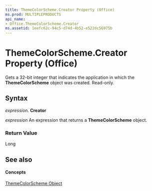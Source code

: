 ```yaml
---
title: ThemeColorScheme.Creator Property (Office)
ms.prod: MULTIPLEPRODUCTS
api_name:
- Office.ThemeColorScheme.Creator
ms.assetid: 1eefc62c-94c5-d74d-4b52-e522dc56975b
---
```



# ThemeColorScheme.Creator Property (Office)

Gets a 32-bit integer that indicates the application in which the  **ThemeColorScheme** object was created. Read-only.


## Syntax

 _expression_. **Creator**

 _expression_ An expression that returns a **ThemeColorScheme** object.


### Return Value

Long


## See also


#### Concepts


[ThemeColorScheme Object](themecolorscheme-object-office.md)

